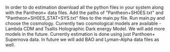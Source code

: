 In order to do estimation download all the python files in your system along with the Pantheon+ data files.
Add the paths of "Pantheon+SH0ES.txt" and "Pantheon+SH0ES_STAT+SYS.txt" files to the main.py file.
Run main.py and choose the cosmology.
Currently two cosmological models are available - Lambda CDM and Tsallis Holographic Dark energy Model. We will add more models in the future.
Currently estimation is done using just Panthoen+ Supernova data. In future we will add BAO and Lyman-Alpha data files as well. 
